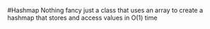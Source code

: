 #Hashmap
Nothing fancy just a class that uses an array to create a hashmap that stores and access values in O(1) time